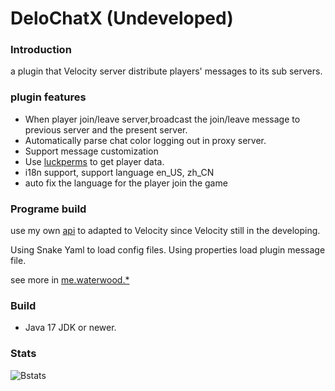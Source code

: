 # DeloChatX (Undeveloped)
### Introduction
  a plugin that Velocity server distribute players' messages to its sub servers.
### plugin features
* When player join/leave server,broadcast the join/leave message to previous server and the present server.
* Automatically parse chat color logging out in proxy server.
* Support message customization
* Use [luckperms](https://github.com/LuckPerms/LuckPerms/tree/master?tab=readme-ov-file) to get player data.
* i18n support, support language en_US, zh_CN
* auto fix the language for the player join the game

### Programe build
  use my own [api](https://github.com/Danburen/DeloChatX/tree/main/src/main/java/me/waterwood) to adapted to Velocity
  since Velocity still in the developing.
  
  Using Snake Yaml to load config files.
  Using properties load plugin message file.
  
  see more in [me.waterwood.*](https://github.com/Danburen/DeloChatX/tree/main/src/main/java/me/waterwood)

### Build
* Java 17 JDK or newer.

### Stats
![Bstats](https://bstats.org/signatures/velocity/VeloChatX.svg)

